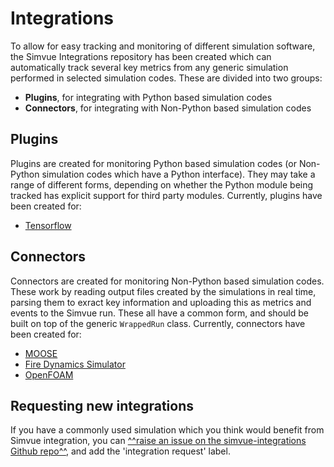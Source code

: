 # Integrations
To allow for easy tracking and monitoring of different simulation software, the Simvue Integrations repository has been created which can automatically track several key metrics from any generic simulation performed in selected simulation codes. These are divided into two groups: 

- **Plugins**, for integrating with Python based simulation codes
- **Connectors**, for integrating with Non-Python based simulation codes

## Plugins
Plugins are created for monitoring Python based simulation codes (or Non-Python simulation codes which have a Python interface). They may take a range of different forms, depending on whether the Python module being tracked has explicit support for third party modules. Currently, plugins have been created for:

- [Tensorflow](/integrations/tensorflow)

## Connectors
Connectors are created for monitoring Non-Python based simulation codes. These work by reading output files created by the simulations in real time, parsing them to exract key information and uploading this as metrics and events to the Simvue run. These all have a common form, and should be built on top of the generic `WrappedRun` class. Currently, connectors have been created for:

- [MOOSE](/integrations/moose)
- [Fire Dynamics Simulator](/integrations/fds)
- [OpenFOAM](/integrations/openfoam)

## Requesting new integrations
If you have a commonly used simulation which you think would benefit from Simvue integration, you can [^^raise an issue on the simvue-integrations Github repo^^](https://github.com/simvue-io/integrations), and add the 'integration request' label.